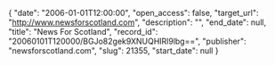 {
  "date": "2006-01-01T12:00:00", 
  "open_access": false, 
  "target_url": "http://www.newsforscotland.com", 
  "description": "", 
  "end_date": null, 
  "title": "News For Scotland", 
  "record_id": "20060101T120000/BGJo82gek9XNUQHIRl9lbg==", 
  "publisher": "newsforscotland.com", 
  "slug": 21355, 
  "start_date": null
}

